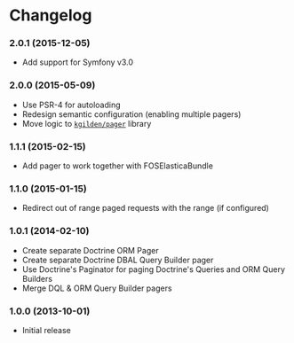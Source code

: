 Changelog
=========

### 2.0.1 (2015-12-05)

* Add support for Symfony v3.0

### 2.0.0 (2015-05-09)

* Use PSR-4 for autoloading
* Redesign semantic configuration (enabling multiple pagers)
* Move logic to [`kgilden/pager`](https://github.com/kgilden/pager) library

### 1.1.1 (2015-02-15)

* Add pager to work together with FOSElasticaBundle

### 1.1.0 (2015-01-15)

* Redirect out of range paged requests with the range (if configured)

### 1.0.1 (2014-02-10)

* Create separate Doctrine ORM Pager
* Create separate Doctrine DBAL Query Builder pager
* Use Doctrine's Paginator for paging Doctrine's Queries and ORM Query Builders
* Merge DQL & ORM Query Builder pagers

### 1.0.0 (2013-10-01)

* Initial release

